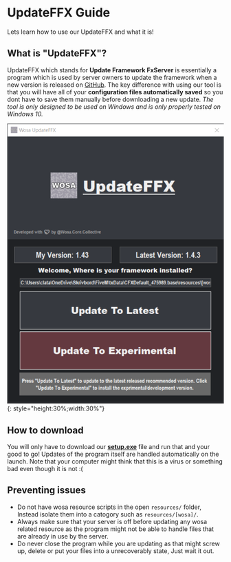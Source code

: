 # UpdateFFX Guide
Lets learn how to use our UpdateFFX and what it is!

## What is "UpdateFFX"?
UpdateFFX which stands for **Update Framework FxServer** is essentially a program which is used by server owners to update the framework when a new version is released on [GitHub](https://github.com/WosaFramework/Framework). The key difference with using our tool is that you will have all of your **configuration files automatically saved** so you dont have to save them manually before downloading a new update. *The tool is only designed to be used on Windows and is only properly tested on Windows 10.*

![](assets/updateffx-pic.png){: style="height:30%;width:30%"}

## How to download
You will only have to download our **[setup.exe](http://51.89.151.164:8080/UpdateFFX/setup.exe)** file and run that and your good to go! Updates of the program itself are handled automatically on the launch. Note that your computer might think that this is a virus or something bad even though it is not :(

## Preventing issues
* Do not have wosa resource scripts in the open `resources/` folder, Instead isolate them into a catogory such as `resources/[wosa]/`.
* Always make sure that your server is off before updating any wosa related resource as the program might not be able to handle files that are already in use by the server.
* Do never close the program while you are updating as that might screw up, delete or put your files into a unrecoverably state, Just wait it out.